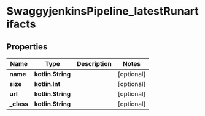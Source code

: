 
# SwaggyjenkinsPipeline_latestRunartifacts

## Properties
Name | Type | Description | Notes
------------ | ------------- | ------------- | -------------
**name** | **kotlin.String** |  |  [optional]
**size** | **kotlin.Int** |  |  [optional]
**url** | **kotlin.String** |  |  [optional]
**_class** | **kotlin.String** |  |  [optional]




